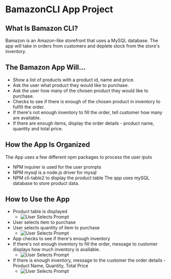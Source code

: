 # BamazonCLI App Project

## What Is Bamazon CLI? 
Bamazon is an Amazon-like storefront that uses a MySQL database. The app will take in orders from customers and deplete stock from the store's inventory.

## The Bamazon App Will...
 - Show a list of products with a product id, name and price.
 - Ask the user what product they would like to purchase.
 - Ask the user how many of the chosen product they would like to purchase.
 - Checks to see if there is enough of the chosen product in inventory to fulfill the order. 
 - If there's not enough inventory to fill the order, tell customer how many are available.
 - If there are enough items, display the order details - product name, quantity and total price.

## How the App Is Organized
The App uses a few different npm packages to process the user iputs
 - NPM inquirer is used for the user prompts
 - NPM mysql is a node.js driver for mysql
 - NPM cli-table2 to display the product table
The app uses mySQL database to store product data.
 
## How to Use the App
  - Product table is displayed
    - ![User Selects Prompt](https://kknape.github.io/bamazonCLI/images/bamazon_1.png)
  - User selects item to purchase
  - User selects quantity of item to purchase
    - ![User Selects Prompt](https://kknape.github.io/bamazonCLI/images/bamazon_2.png)
  - App checks to see if there's enough inventory
  - If there's not enough inventory to fill the order, message to customer displays how much inventory is available.
    - ![User Selects Prompt](https://kknape.github.io/bamazonCLI/images/bamazon_3.png)
  - If there is enough inventory, message to the customer the order details - Product Name, Quantity, Total Price
    - ![User Selects Prompt](https://kknape.github.io/bamazonCLI/images/bamazon_4.png)     
